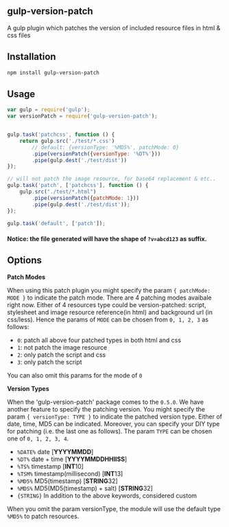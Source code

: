 ## gulp-version-patch

A gulp plugin which patches the version of included resource files in html & css files

## Installation

```bash
npm install gulp-version-patch
```

## Usage

```js
var gulp = require('gulp');
var versionPatch = require('gulp-version-patch');


gulp.task('patchcss', function () {
    return gulp.src('./test/*.css')
     	// default: {versionType: '%MD5%', patchMode: 0}
        .pipe(versionPatch({versionType: '%DT%'}))
        .pipe(gulp.dest('./test/dist'))
});

// will not patch the image resource, for base64 replacement & etc..
gulp.task('patch', ['patchcss'], function () {
    gulp.src("./test/*.html")
        .pipe(versionPatch({patchMode: 1}))
        .pipe(gulp.dest('./test/dist'));
});

gulp.task('default', ['patch']);
```
#### Notice: the file generated will have the shape of `?v=abcd123` as suffix.

## Options

**Patch Modes**

When using this patch plugin you might specify the param `{ patchMode: MODE }` to indicate the patch mode. There are 4 patching modes avaibale right now. Either of 4 resources type could be version-patched: script, stylesheet and image resource reference(in html) and background url (in css/less). Hence the params of `MODE` can be chosen from `0, 1, 2, 3` as follows: 

- `0`: patch all above four patched types in both html and css
- `1`: not patch the image resource 
- `2`: only patch the script and css
- `3`: only patch the script

You can also omit this params for the mode of `0`

**Version Types**

When the 'gulp-version-patch' package comes to the `0.5.0`. We have another feature to specify the patching version. You might specify the param `{ versionType: TYPE }` to indicate the patched version type. Either of date, time, MD5 can be indicated. Moreover, you can specify your DIY type for patching (i.e. the last one as follows). The param `TYPE` can be chosen one of `0, 1, 2, 3, 4`.

- `%DATE%`  date [**YYYYMMDD**]
- `%DT%`  date + time [**YYYYMMDDHHIISS**]
- `%TS%`  timestamp [**INT**10]
- `%TSM%`  timestamp(millisecond) [**INT**13]
- `%MD5%`  MD5(timestamp) [**STRING**32]
- `%MDS%`  MD5(MD5(timestamp) + salt) [**STRING**32]
- `{STRING}`  In addition to the above keywords, considered custom

When you omit the param versionType, the module will use the default type `%MD5%` to patch resources.



